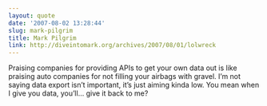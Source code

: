 ```yaml
---
layout: quote
date: '2007-08-02 13:28:44'
slug: mark-pilgrim
title: Mark Pilgrim
link: http://diveintomark.org/archives/2007/08/01/lolwreck
---
```


Praising companies for providing APIs to get your own data out is like praising auto companies for not filling your airbags with gravel. I’m not saying data export isn’t important, it’s just aiming kinda low. You mean when I give you data, you’ll… give it back to me?